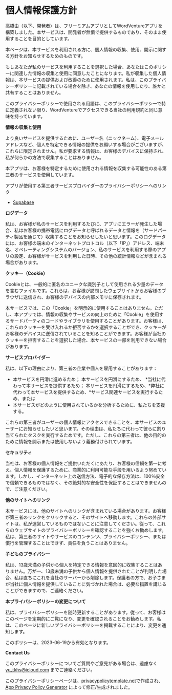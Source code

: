 # 個人情報保護方針

高橋由（以下、開発者）は、フリーミアムアプリとしてWordVentureアプリを構築しました。本サービスは、開発者が無償で提供するものであり、そのまま使用することを目的としています。

本ページは、本サービスを利用される方に、個人情報の収集、使用、開示に関する方針をお知らせするためのものです。

もしあなたが私のサービスを利用することを選択した場合、あなたはこのポリシーに関連した情報の収集と使用に同意したことになります。私が収集した個人情報は、本サービスの提供および改善のために使用されます。私は、このプライバシーポリシーに記載されている場合を除き、あなたの情報を使用したり、誰かと共有することはありません。

このプライバシーポリシーで使用される用語は、このプライバシーポリシーで特に定義されない限り、WordVentureでアクセスできる当社の利用規約と同じ意味を持っています。

**情報の収集と使用**

より良いサービスを提供するために、ユーザー名（ニックネーム）、電子メールアドレスなど、個人を特定できる情報の提供をお願いする場合がございますが、これらに限定されません。私が要求する情報は、お客様のデバイスに保持され、私が何らかの方法で収集することはありません。

本アプリは、お客様を特定するために使用される情報を収集する可能性のある第三者のサービスを使用しています。

アプリが使用する第三者サービスプロバイダーのプライバシーポリシーへのリンク

* [Supabase](https://supabase.com/terms)

**ログデータ**

私は、お客様が私のサービスを利用するたびに、アプリにエラーが発生した場合、私はお客様の携帯電話にログデータと呼ばれるデータと情報を（サードパーティ製品を通じて）収集することをお知らせしたいと思います。このログデータには、お客様の端末のインターネットプロトコル（以下「IP」）アドレス、端末名、オペレーティングシステムのバージョン、私のサービスを利用する際のアプリの設定、お客様がサービスを利用した日時、その他の統計情報などが含まれる場合があります。

**クッキー（Cookie）**

Cookieとは、一般的に匿名のユニークな識別子として使用される少量のデータを含むファイルです。これらは、お客様が訪問したウェブサイトからお客様のブラウザに送信され、お客様のデバイスの内部メモリに保存されます。

本サービスでは、この「Cookie」を明示的に使用することはありません。ただし、本アプリでは、情報の収集やサービスの向上のために「Cookie」を使用するサードパーティのコードやライブラリを使用することがあります。お客様は、これらのクッキーを受け入れるか拒否するかを選択することができ、クッキーがお客様のデバイスに送信されていることを知ることができます。お客様が当社のクッキーを拒否することを選択した場合、本サービスの一部を利用できない場合があります。

**サービスプロバイダー**

私は、以下の理由により、第三者の企業や個人を雇用することがあります：

* 本サービスを円滑に進めるため；
本サービスを円滑にするため、 *当社に代わって本サービスを提供するため；
本サービスを円滑にするため、*弊社に代わって本サービスを提供するため、*サービス関連サービスを実行するため、または
* 本サービスがどのように使用されているかを分析するために、私たちを支援する。

これらの第三者がユーザーの個人情報にアクセスできることを、本サービスのユーザーにお知らせしたいと思います。その理由は、私たちに代わって彼らに割り当てられたタスクを実行するためです。ただし、これらの第三者は、他の目的のために情報を開示または使用しないよう義務付けられています。

**セキュリティ**

当社は、お客様の個人情報をご提供いただくにあたり、お客様の信頼を第一に考え、個人情報を保護するために、商業的に利用可能な手段を用いるよう努めています。しかし、インターネット上の送信方法、電子的な保存方法は、100％安全で信頼できるものではなく、その絶対的な安全性を保証することはできませんので、ご注意ください。

**他のサイトへのリンク**

本サービスには、他のサイトへのリンクが含まれている場合があります。お客様が第三者のリンクをクリックすると、そのサイトへ移動します。これらの外部サイトは、私が運営しているものではないことに注意してください。従って、これらのウェブサイトのプライバシーポリシーを確認することを強くお勧めします。私は、第三者のサイトやサービスのコンテンツ、プライバシーポリシー、または慣行を管理することはできず、責任を負うことはありません。

**子どものプライバシー**

私は、13歳未満の子供から個人を特定できる情報を意図的に収集することはありません。万が一、13歳未満の子供から個人情報を提供されたことが判明した場合、私は直ちにこれを当社のサーバーから削除します。保護者の方で、お子さまが当社に個人情報を提供していることに気づかれた場合は、必要な措置を講じることができますので、ご連絡ください。

**本プライバシーポリシーの変更について**

私は、プライバシーポリシーを随時更新することがあります。従って、お客様はこのページを定期的にご覧になり、変更を確認されることをお勧めします。私は、このページに新しいプライバシーポリシーを掲載することにより、変更を通知します。

このポリシーは、2023-06-19から有効となります。

**Contact Us**

このプライバシーポリシーについてご質問やご意見がある場合は、遠慮なく yu_tkhs@icloud.com までご連絡ください。

このプライバシーポリシーページは、[privacypolicytemplate.net](https://privacypolicytemplate.net)で作成され、[App Privacy Policy Generator](https://app-privacy-policy-generator.nisrulz.com/) によって修正/生成されました。
